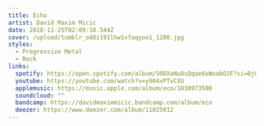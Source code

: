 ```yaml
---
title: Echo
artist: David Maxim Micic
date: 2018-11-25T02:09:10.544Z
cover: /upload/tumblr_od8z191lhw1vfaqyoo1_1280.jpg
styles:
  - Progressive Metal
  - Rock
links:
  spotify: https://open.spotify.com/album/50DXaNu8sQqoe6xWoabOJF?si=BjOh74bHTcimsd93Rgsf_w
  youtube: https://youtube.com/watch?v=y904xPTvCXU
  applemusic: https://music.apple.com/album/eco/1030973508
  soundcloud: ""
  bandcamp: https://davidmaximmicic.bandcamp.com/album/eco
  deezer: https://www.deezer.com/album/11025012
---
```

